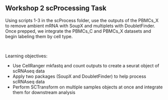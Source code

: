 ## Workshop 2 scProcessing Task

Using scripts 1-3 in the scProcess folder, use the outputs of the PBMCs_X to remove ambient mRNA with SoupX and multiplets with DoubletFinder. Once prepped, we integrate the PBMCs_C and PBMCs_X datasets and begin labeling them by cell type.

<br>

Learning objectives: 
* Use CellRanger mkfastq and count outputs to create a seurat object of scRNAseq data
* Apply two packages (SoupX and DoubletFinder) to help process scRNAseq data
* Perform SCTransform on multiple samples objects at once and integrate them for downstream analysis